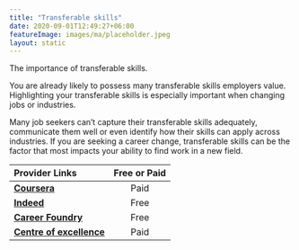 ```yaml
---
title: "Transferable skills"
date: 2020-09-01T12:49:27+06:00
featureImage: images/ma/placeholder.jpeg
layout: static
---
```


The importance of transferable skills.

You are already likely to possess many transferable skills employers value. Highlighting your transferable skills is especially important when changing jobs or industries.

Many job seekers can’t capture their transferable skills adequately, communicate them well or even identify how their skills can apply across industries. If you are seeking a career change, transferable skills can be the factor that most impacts your ability to find work in a new field.

| Provider Links      | Free or Paid  |  
| :-----------          | :--------------:      |  
| [**Coursera**](https://www.coursera.org/articles/transferable-skills) | Paid | 
| [**Indeed**](https://www.indeed.com/career-advice/resumes-cover-letters/transferable-skills) | Free | 
| [**Career Foundry**](https://www.youtube.com/watch?v=g3jX_QsGiiI) | Free | 
| [**Centre of excellence**](https://www.centreofexcellence.com/) | Paid | 
  

<br/><br/>







